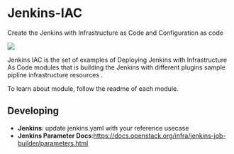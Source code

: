# Jenkins-IAC
Create the Jenkins with Infrastructure as Code and Configuration as code

![](https://github.com/easyawslearn/Jenkins-IAC/workflows/docker-compose-ci/badge.svg)


Jenkins IAC is the set of examples of  Deploying Jenkins with Infrastructure As Code modules that is building the Jenkins with
different plugins sample pipline infrastructure resources .

To learn about module, follow the readme of each module.

## Developing

- **Jenkins**: update jenkins.yaml with your reference usecase
- **Jenkins Parameter Docs**:https://docs.openstack.org/infra/jenkins-job-builder/parameters.html

